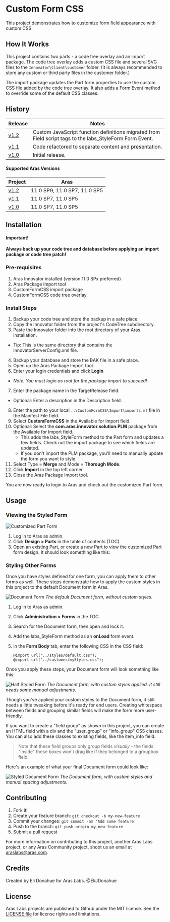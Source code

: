 # Custom Form CSS

This project demonstrates how to customize form field appearance with custom CSS.

## How It Works

This project contains two parts - a code tree overlay and an import package. The code tree overlay adds a custom CSS file and several SVG files to the `Innovator\Client\customer` folder. (It is always recommended to store any custom or third party files in the customer folder.)

The import package updates the Part form properties to use the custom CSS file added by the code tree overlay. It also adds a Form Event method to override some of the default CSS classes.

## History

Release | Notes
--------|--------
[v1.2](https://github.com/ArasLabs/custom-form-css/releases/tag/v1.2) | Custom JavaScript function definitions migrated from Field script tags to the labs_StyleForm Form Event.
[v1.1](https://github.com/ArasLabs/custom-form-css/releases/tag/v1.1) | Code refactored to separate content and presentation.
[v1.0](https://github.com/ArasLabs/custom-form-css/releases/tag/v1.0) | Initial release.

#### Supported Aras Versions

Project | Aras
--------|------
[v1.2](https://github.com/ArasLabs/custom-form-css/releases/tag/v1.2) | 11.0 SP9, 11.0 SP7, 11.0 SP5
[v1.1](https://github.com/ArasLabs/custom-form-css/releases/tag/v1.1) | 11.0 SP7, 11.0 SP5
[v1.0](https://github.com/ArasLabs/custom-form-css/releases/tag/v1.0) | 11.0 SP7, 11.0 SP5

## Installation

#### Important!
**Always back up your code tree and database before applying an import package or code tree patch!**

### Pre-requisites

1. Aras Innovator installed (version 11.0 SPx preferred)
2. Aras Package Import tool
3. CustomFormCSS import package
4. CustomFormCSS code tree overlay

### Install Steps

1. Backup your code tree and store the backup in a safe place.
2. Copy the Innovator folder from the project's CodeTree subdirectory.
3. Paste the Innovator folder into the root directory of your Aras installation.
  * Tip: This is the same directory that contains the InnovatorServerConfig.xml file.
4. Backup your database and store the BAK file in a safe place.
5. Open up the Aras Package Import tool.
6. Enter your login credentials and click **Login**
  * _Note: You must login as root for the package import to succeed!_
7. Enter the package name in the TargetRelease field.
  * Optional: Enter a description in the Description field.
8. Enter the path to your local `..\CustomFormCSS\Import\imports.mf` file in the Manifest File field.
9. Select **CustomFormCSS** in the Available for Import field.
10. Optional: Select the **com.aras.innovator.solution.PLM** package from the Available for Import field. 
    * This adds the labs_StyleForm method to the Part form and updates a few fields. Check out the import package to see which fields are updated. 
    * If you don't import the PLM package, you'll need to manually update the form you want to style.
10. Select Type = **Merge** and Mode = **Thorough Mode**.
11. Click **Import** in the top left corner.
12. Close the Aras Package Import tool.

You are now ready to login to Aras and check out the customized Part form.

## Usage

### Viewing the Styled Form

![Customized Part Form](./Screenshots/custom_part_form.PNG)

1. Log in to Aras as admin.
2. Click **Design > Parts** in the table of contents (TOC).
3. Open an existing Part, or create a new Part to view the customized Part form design. It should look something like this:

### Styling Other Forms

Once you have styles defined for one form, you can apply them to other forms as well. These steps demonstrate how to apply the custom styles in this project to the default Document form in Aras.

![Document Form](./Screenshots/document_form.png)
*The default Document form, without custom styles.*

1. Log in to Aras as admin.
2. Click **Administration > Forms** in the TOC.
3. Search for the Document form, then open and lock it.
4. Add the labs_StyleForm method as an **onLoad** form event.
5. In the **Form Body** tab, enter the following CSS in the CSS field:

    ```(css)
    @import url("../styles/default.css"); 
    @import url("../customer/myStyles.css");
    ```

Once you apply these steps, your Document form will look something like this:

![Half Styled Form](./Screenshots/half_styled_form.png)
*The Document form, with custom styles applied. It still needs some manual adjustments.*

Though you've applied your custom styles to the Document form, it still needs a little tweaking before it's ready for end users. Creating whitespace between fields and grouping similar fields will make the form more user-friendly. 

If you want to create a "field group" as shown in this project, you can create an HTML field with a div and the "user_group" or "info_group" CSS classes. You can also add these classes to existing fields, like the item_info field. 

>Note that these field groups only group fields *visually* - the fields "inside" these boxes won't drag like if they belonged to a groupbox field.

Here's an example of what your final Document form could look like:

![Styled Document Form](./Screenshots/styled_document_form.png)
*The Document form, with custom styles and manual spacing adjustments.*

## Contributing

1. Fork it!
2. Create your feature branch: `git checkout -b my-new-feature`
3. Commit your changes: `git commit -am 'Add some feature'`
4. Push to the branch: `git push origin my-new-feature`
5. Submit a pull request

For more information on contributing to this project, another Aras Labs project, or any Aras Community project, shoot us an email at araslabs@aras.com.

## Credits

Created by Eli Donahue for Aras Labs. @EliJDonahue

## License

Aras Labs projects are published to Github under the MIT license. See the [LICENSE file](./LICENSE.md) for license rights and limitations.
